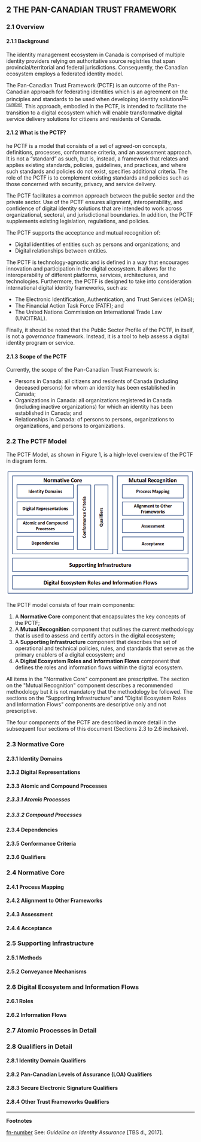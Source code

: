 
<a name="sec2"></a>

<div class="breaker"></div>

## 2 <a name="PCTF"></a>THE PAN-CANADIAN TRUST FRAMEWORK


### 2.1 Overview

#### 2.1.1 Background

The identity management ecosystem in Canada is comprised of multiple identity providers relying on authoritative 
source registries that span provincial/territorial and federal jurisdictions. Consequently, the Canadian ecosystem 
employs a federated identity model. 

The Pan-Canadian Trust Framework (PCTF) is an outcome of the Pan-Canadian approach
for federating identities which is an agreement on the principles and standards to be used when developing identity 
solutions<sup id="fnr-identityAssurance">[fn-number](#fn-identityAssurance)</sup>. This approach, embodied in the PCTF, is intended to facilitate 
the transition to a digital ecosystem which will enable transformative digital service delivery solutions for citizens 
and residents of Canada.

#### 2.1.2 What is the PCTF?

he PCTF is a model that consists of a set of agreed-on concepts, definitions, processes, conformance criteria, and an 
assessment approach. It is not a “standard” as such, but is, instead, a framework that relates and applies existing 
standards, policies, guidelines, and practices, and where such standards and policies do not exist, specifies additional 
criteria. The role of the PCTF is to complement existing standards and policies such as those concerned with security, 
privacy, and service delivery.

The PCTF facilitates a common approach between the public sector and the private sector. Use of the PCTF ensures alignment, 
interoperability, and confidence of digital identity solutions that are intended to work across organizational, sectoral, 
and jurisdictional boundaries. In addition, the PCTF supplements existing legislation, regulations, and policies.

The PCTF supports the acceptance and mutual recognition of:
* Digital identities of entities such as persons and organizations; and
* Digital relationships between entities.

The PCTF is technology-agnostic and is defined in a way that encourages innovation and participation in the digital ecosystem. 
It allows for the interoperability of different platforms, services, architectures, and technologies. Furthermore, the PCTF is 
designed to take into consideration international digital identity frameworks, such as:
* The Electronic Identification, Authentication, and Trust Services (eIDAS);
* The Financial Action Task Force (FATF); and
* The United Nations Commission on International Trade Law (UNCITRAL).

Finally, it should be noted that the Public Sector Profile of the PCTF, in itself, is not a *governance* framework. 
Instead, it is a tool to help assess a digital identity program or service.

#### 2.1.3 Scope of the PCTF

Currently, the scope of the Pan-Canadian Trust Framework is:
* Persons in Canada: all citizens and residents of Canada (including deceased persons) for whom an identity 
has been established in Canada;
* Organizations in Canada: all organizations registered in Canada (including inactive organizations) for which 
an identity has been established in Canada; and
* Relationships in Canada: of persons to persons, organizations to organizations, and persons to organizations.




### 2.2 The PCTF Model

The PCTF Model, as shown in Figure 1, is a high-level overview of the PCTF in diagram
form.

![Figure 1: The Pan-Canadian Trust Framework Model](/images/PCTF-V1_1_FINAL.png)

The PCTF model consists of four main components:
1. A **Normative Core** component that encapsulates the key concepts of the PCTF;
2. A **Mutual Recognition** component that outlines the current methodology that is used to assess and 
certify actors in the digital ecosystem;
3. A **Supporting Infrastructure** component that describes the set of operational and technical policies, 
rules, and standards that serve as the primary enablers of a digital ecosystem; and
4. A **Digital Ecosystem Roles and Information Flows** component that defines the roles and information 
flows within the digital ecosystem.

All items in the "Normative Core" component are prescriptive. The section on the "Mutual Recognition" component 
describes a recommended methodology but it is not mandatory that the methodology be followed. The sections on the 
“Supporting Infrastructure” and "Digital Ecosystem Roles and Information Flows" components are descriptive only and 
not prescriptive.

The four components of the PCTF are described in more detail in the subsequent four sections of this document 
(Sections 2.3 to 2.6 inclusive).




### 2.3 Normative Core

#### 2.3.1 Identity Domains

#### 2.3.2 Digital Representations

#### 2.3.3 Atomic and Compound Processes

##### 2.3.3.1 Atomic Processes

##### 2.3.3.2 Compound Processes

#### 2.3.4 Dependencies

#### 2.3.5 Conformance Criteria

#### 2.3.6 Qualifiers




### 2.4 Normative Core

#### 2.4.1 Process Mapping

#### 2.4.2 Alignment to Other Frameworks

#### 2.4.3 Assessment

#### 2.4.4 Acceptance




### 2.5 Supporting Infrastructure

#### 2.5.1 Methods

#### 2.5.2 Conveyance Mechanisms




### 2.6 Digital Ecosystem and Information Flows

#### 2.6.1 Roles

#### 2.6.2 Information Flows




### 2.7 Atomic Processes in Detail




### 2.8 Qualifiers in Detail

#### 2.8.1 Identity Domain Qualifiers

#### 2.8.2 Pan-Canadian Levels of Assurance (LOA) Qualifiers

#### 2.8.3 Secure Electronic Signature Qualifiers

#### 2.8.4 Other Trust Frameworks Qualifiers



---
**Footnotes**
  
<a name="fn-identityAssurance">[fn-number](#fnr-identityAssurance)</a> 
See: *Guideline on Identity Assurance* [TBS d., 2017].
